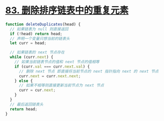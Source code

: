 # [83. 删除排序链表中的重复元素](https://leetcode-cn.com/problems/remove-duplicates-from-sorted-list/)

```js
function deleteDuplicates(head) {
  // 如果链表为 null 则直接返回
  if (!head) return head;
  // 声明一个变量只想当前的链表头
  let curr = head;

  // 如果链表的 next 节点存在
  while (curr.next) {
    // 如果当前链表节点的值和 next 节点的值相等
    if (curr.val === curr.next.val) {
      // 删除 next 节点 即直接将当前节点的 next 指针指向 next 的 next 节点
      curr.next = curr.next.next;
    } else {
      // 如果不相等则直接更新当前节点为 next 节点
      curr = cur.next;
    }
  }
  // 最后返回链表头
  return head;
}
```
